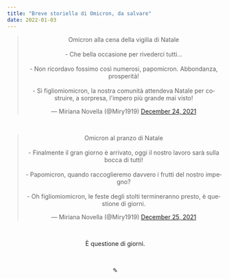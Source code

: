 ```yaml
---
title: "Breve storiella di Omicron, da salvare"
date: 2022-01-03
---
```

<div align="center">
<blockquote class="twitter-tweet"><p lang="it" dir="ltr">Omicron alla cena della vigilia di Natale<br><br>- Che bella occasione per rivederci tutti...<br><br>- Non ricordavo fossimo così numerosi, papomicron. Abbondanza, prosperità!<br><br>- Sì figliomiomicron, la nostra comunità attendeva Natale per costruire, a sorpresa, l&#39;impero più grande mai visto!</p>&mdash; Miriana Novella (@Miry1919) <a href="https://twitter.com/Miry1919/status/1474434516680908813?ref_src=twsrc%5Etfw">December 24, 2021</a></blockquote> <script async src="https://platform.twitter.com/widgets.js" charset="utf-8"></script>

&nbsp;

<blockquote class="twitter-tweet"><p lang="it" dir="ltr">Omicron al pranzo di Natale<br><br>- Finalmente il gran giorno è arrivato, oggi il nostro lavoro sarà sulla bocca di tutti!<br><br>- Papomicron, quando raccoglieremo davvero i frutti del nostro impegno?<br><br>- Oh figliomiomicron, le feste degli stolti termineranno presto, è questione di giorni.</p>&mdash; Miriana Novella (@Miry1919) <a href="https://twitter.com/Miry1919/status/1474694192232386560?ref_src=twsrc%5Etfw">December 25, 2021</a></blockquote> <script async src="https://platform.twitter.com/widgets.js" charset="utf-8"></script>
</div>

&nbsp;

<div align="center">
È questione di giorni.
</div>

&nbsp;

<div align="center">
  ✎
</div>
